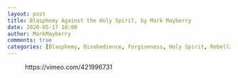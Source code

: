 ```yaml
---
layout: post
title: Blasphemy Against the Holy Spirit, by Mark Mayberry
date: 2020-05-17 10:00
author: MarkMayberry
comments: true
categories: [Blasphemy, Disobedience, Forgiveness, Holy Spirit, Rebellion, Sermon]
---
```

<!-- wp:core-embed/vimeo {"url":"https://vimeo.com/421996731","type":"video","providerNameSlug":"vimeo","className":"wp-embed-aspect-4-3 wp-has-aspect-ratio"} -->
<figure class="wp-block-embed-vimeo wp-block-embed is-type-video is-provider-vimeo wp-embed-aspect-4-3 wp-has-aspect-ratio"><div class="wp-block-embed__wrapper">
https://vimeo.com/421996731
</div></figure>
<!-- /wp:core-embed/vimeo -->
